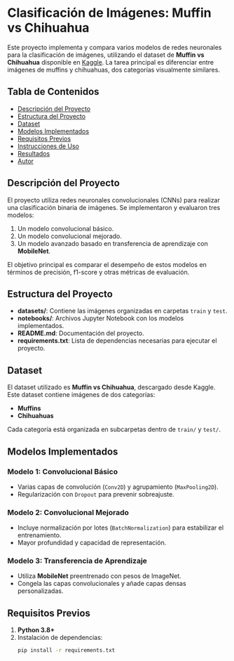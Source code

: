 # Clasificación de Imágenes: Muffin vs Chihuahua

Este proyecto implementa y compara varios modelos de redes neuronales para la clasificación de imágenes, utilizando el dataset de **Muffin vs Chihuahua** disponible en [Kaggle](https://www.kaggle.com/datasets/samuelcortinhas/muffin-vs-chihuahua-image-classification). La tarea principal es diferenciar entre imágenes de muffins y chihuahuas, dos categorías visualmente similares.

## Tabla de Contenidos
- [Descripción del Proyecto](#descripción-del-proyecto)
- [Estructura del Proyecto](#estructura-del-proyecto)
- [Dataset](#dataset)
- [Modelos Implementados](#modelos-implementados)
- [Requisitos Previos](#requisitos-previos)
- [Instrucciones de Uso](#instrucciones-de-uso)
- [Resultados](#resultados)
- [Autor](#autor)

## Descripción del Proyecto

El proyecto utiliza redes neuronales convolucionales (CNNs) para realizar una clasificación binaria de imágenes. Se implementaron y evaluaron tres modelos:
1. Un modelo convolucional básico.
2. Un modelo convolucional mejorado.
3. Un modelo avanzado basado en transferencia de aprendizaje con **MobileNet**.

El objetivo principal es comparar el desempeño de estos modelos en términos de precisión, f1-score y otras métricas de evaluación.

## Estructura del Proyecto


- **datasets/**: Contiene las imágenes organizadas en carpetas `train` y `test`.
- **notebooks/**: Archivos Jupyter Notebook con los modelos implementados.
- **README.md**: Documentación del proyecto.
- **requirements.txt**: Lista de dependencias necesarias para ejecutar el proyecto.

## Dataset

El dataset utilizado es **Muffin vs Chihuahua**, descargado desde Kaggle. Este dataset contiene imágenes de dos categorías:
- **Muffins**
- **Chihuahuas**

Cada categoría está organizada en subcarpetas dentro de `train/` y `test/`.

## Modelos Implementados

### Modelo 1: Convolucional Básico
- Varias capas de convolución (`Conv2D`) y agrupamiento (`MaxPooling2D`).
- Regularización con `Dropout` para prevenir sobreajuste.

### Modelo 2: Convolucional Mejorado
- Incluye normalización por lotes (`BatchNormalization`) para estabilizar el entrenamiento.
- Mayor profundidad y capacidad de representación.

### Modelo 3: Transferencia de Aprendizaje
- Utiliza **MobileNet** preentrenado con pesos de ImageNet.
- Congela las capas convolucionales y añade capas densas personalizadas.

## Requisitos Previos

1. **Python 3.8+**
2. Instalación de dependencias:
   ```bash
   pip install -r requirements.txt




